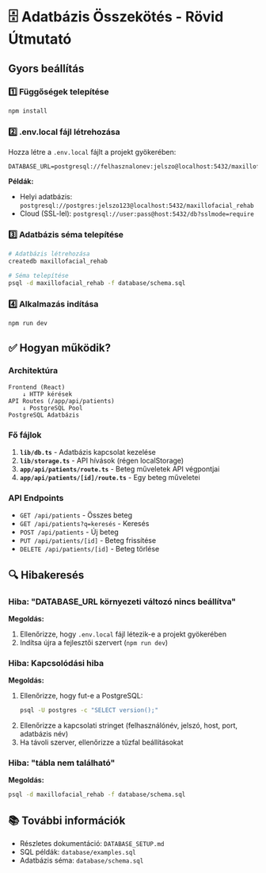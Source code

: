 # 🗄️ Adatbázis Összekötés - Rövid Útmutató

## Gyors beállítás

### 1️⃣ Függőségek telepítése
```bash
npm install
```

### 2️⃣ .env.local fájl létrehozása
Hozza létre a `.env.local` fájlt a projekt gyökerében:

```env
DATABASE_URL=postgresql://felhasznalonev:jelszo@localhost:5432/maxillofacial_rehab
```

**Példák:**
- Helyi adatbázis: `postgresql://postgres:jelszo123@localhost:5432/maxillofacial_rehab`
- Cloud (SSL-lel): `postgresql://user:pass@host:5432/db?sslmode=require`

### 3️⃣ Adatbázis séma telepítése
```bash
# Adatbázis létrehozása
createdb maxillofacial_rehab

# Séma telepítése
psql -d maxillofacial_rehab -f database/schema.sql
```

### 4️⃣ Alkalmazás indítása
```bash
npm run dev
```

## ✅ Hogyan működik?

### Architektúra

```
Frontend (React)
    ↓ HTTP kérések
API Routes (/app/api/patients)
    ↓ PostgreSQL Pool
PostgreSQL Adatbázis
```

### Fő fájlok

1. **`lib/db.ts`** - Adatbázis kapcsolat kezelése
2. **`lib/storage.ts`** - API hívások (régen localStorage)
3. **`app/api/patients/route.ts`** - Beteg műveletek API végpontjai
4. **`app/api/patients/[id]/route.ts`** - Egy beteg műveletei

### API Endpoints

- `GET /api/patients` - Összes beteg
- `GET /api/patients?q=keresés` - Keresés
- `POST /api/patients` - Új beteg
- `PUT /api/patients/[id]` - Beteg frissítése
- `DELETE /api/patients/[id]` - Beteg törlése

## 🔍 Hibakeresés

### Hiba: "DATABASE_URL környezeti változó nincs beállítva"

**Megoldás:**
1. Ellenőrizze, hogy `.env.local` fájl létezik-e a projekt gyökerében
2. Indítsa újra a fejlesztői szervert (`npm run dev`)

### Hiba: Kapcsolódási hiba

**Megoldás:**
1. Ellenőrizze, hogy fut-e a PostgreSQL:
   ```bash
   psql -U postgres -c "SELECT version();"
   ```
2. Ellenőrizze a kapcsolati stringet (felhasználónév, jelszó, host, port, adatbázis név)
3. Ha távoli szerver, ellenőrizze a tűzfal beállításokat

### Hiba: "tábla nem található"

**Megoldás:**
```bash
psql -d maxillofacial_rehab -f database/schema.sql
```

## 📚 További információk

- Részletes dokumentáció: `DATABASE_SETUP.md`
- SQL példák: `database/examples.sql`
- Adatbázis séma: `database/schema.sql`

